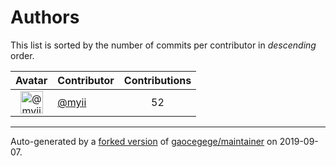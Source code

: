 # Authors

This list is sorted by the number of commits per contributor in _descending_ order.

Avatar|Contributor|Contributions
:-:|---|:-:
<img class='float-left rounded-1' src='https://avatars2.githubusercontent.com/u/10231489?v=4' width='36' height='36' alt='@myii'>|[@myii](https://github.com/myii)|52

---

Auto-generated by a [forked version](https://github.com/myii/maintainer) of [gaocegege/maintainer](https://github.com/gaocegege/maintainer) on 2019-09-07.
